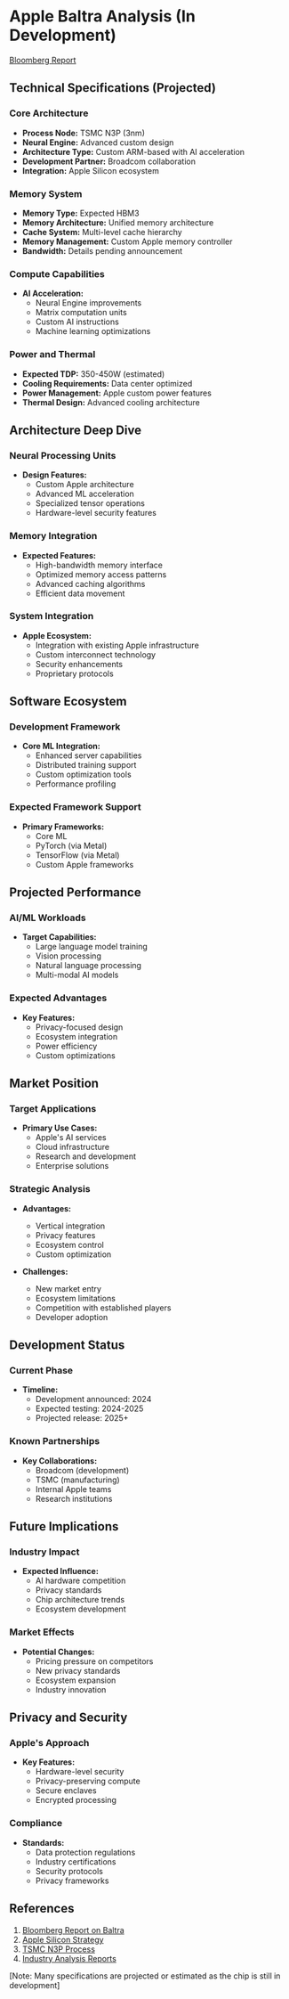 # Apple Baltra Analysis (In Development)
[Bloomberg Report](https://www.bloomberg.com/news/articles/2024-02-27/apple-plans-new-ai-server-chips-in-move-to-reduce-nvidia-reliance)

## Technical Specifications (Projected)

### Core Architecture
- **Process Node:** TSMC N3P (3nm)
- **Neural Engine:** Advanced custom design
- **Architecture Type:** Custom ARM-based with AI acceleration
- **Development Partner:** Broadcom collaboration
- **Integration:** Apple Silicon ecosystem

### Memory System
- **Memory Type:** Expected HBM3
- **Memory Architecture:** Unified memory architecture
- **Cache System:** Multi-level cache hierarchy
- **Memory Management:** Custom Apple memory controller
- **Bandwidth:** Details pending announcement

### Compute Capabilities
- **AI Acceleration:**
  - Neural Engine improvements
  - Matrix computation units
  - Custom AI instructions
  - Machine learning optimizations

### Power and Thermal
- **Expected TDP:** 350-450W (estimated)
- **Cooling Requirements:** Data center optimized
- **Power Management:** Apple custom power features
- **Thermal Design:** Advanced cooling architecture

## Architecture Deep Dive

### Neural Processing Units
- **Design Features:**
  - Custom Apple architecture
  - Advanced ML acceleration
  - Specialized tensor operations
  - Hardware-level security features

### Memory Integration
- **Expected Features:**
  - High-bandwidth memory interface
  - Optimized memory access patterns
  - Advanced caching algorithms
  - Efficient data movement

### System Integration
- **Apple Ecosystem:**
  - Integration with existing Apple infrastructure
  - Custom interconnect technology
  - Security enhancements
  - Proprietary protocols

## Software Ecosystem

### Development Framework
- **Core ML Integration:**
  - Enhanced server capabilities
  - Distributed training support
  - Custom optimization tools
  - Performance profiling

### Expected Framework Support
- **Primary Frameworks:**
  - Core ML
  - PyTorch (via Metal)
  - TensorFlow (via Metal)
  - Custom Apple frameworks

## Projected Performance

### AI/ML Workloads
- **Target Capabilities:**
  - Large language model training
  - Vision processing
  - Natural language processing
  - Multi-modal AI models

### Expected Advantages
- **Key Features:**
  - Privacy-focused design
  - Ecosystem integration
  - Power efficiency
  - Custom optimizations

## Market Position

### Target Applications
- **Primary Use Cases:**
  - Apple's AI services
  - Cloud infrastructure
  - Research and development
  - Enterprise solutions

### Strategic Analysis
- **Advantages:**
  - Vertical integration
  - Privacy features
  - Ecosystem control
  - Custom optimization

- **Challenges:**
  - New market entry
  - Ecosystem limitations
  - Competition with established players
  - Developer adoption

## Development Status

### Current Phase
- **Timeline:**
  - Development announced: 2024
  - Expected testing: 2024-2025
  - Projected release: 2025+

### Known Partnerships
- **Key Collaborations:**
  - Broadcom (development)
  - TSMC (manufacturing)
  - Internal Apple teams
  - Research institutions

## Future Implications

### Industry Impact
- **Expected Influence:**
  - AI hardware competition
  - Privacy standards
  - Chip architecture trends
  - Ecosystem development

### Market Effects
- **Potential Changes:**
  - Pricing pressure on competitors
  - New privacy standards
  - Ecosystem expansion
  - Industry innovation

## Privacy and Security

### Apple's Approach
- **Key Features:**
  - Hardware-level security
  - Privacy-preserving compute
  - Secure enclaves
  - Encrypted processing

### Compliance
- **Standards:**
  - Data protection regulations
  - Industry certifications
  - Security protocols
  - Privacy frameworks

## References

1. [Bloomberg Report on Baltra](https://www.bloomberg.com/news/articles/2024-02-27/apple-plans-new-ai-server-chips-in-move-to-reduce-nvidia-reliance)
2. [Apple Silicon Strategy](https://www.apple.com/newsroom/)
3. [TSMC N3P Process](https://www.tsmc.com/english/technology)
4. [Industry Analysis Reports](https://www.reuters.com/technology/)

[Note: Many specifications are projected or estimated as the chip is still in development] 